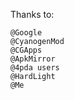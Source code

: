 Thanks to:
    
    @Google
    @CyanogenMod
    @CGApps
    @ApkMirror
    @4pda users
    @HardLight
    @Me